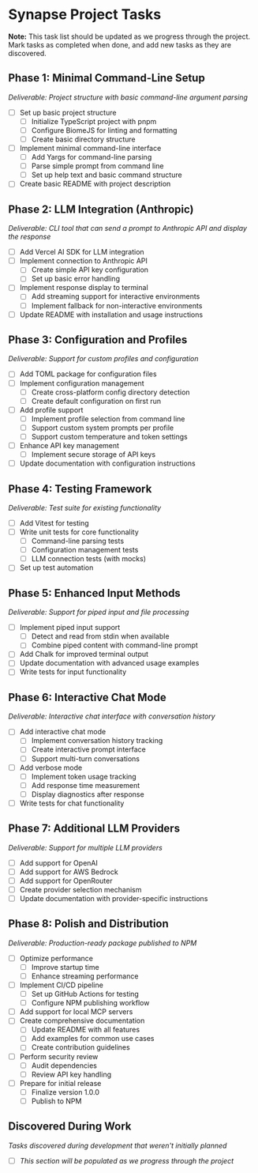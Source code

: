 # Synapse Project Tasks

**Note:** This task list should be updated as we progress through the project. Mark tasks as completed when done, and add new tasks as they are discovered.

## Phase 1: Minimal Command-Line Setup
*Deliverable: Project structure with basic command-line argument parsing*

- [ ] Set up basic project structure
  - [ ] Initialize TypeScript project with pnpm
  - [ ] Configure BiomeJS for linting and formatting
  - [ ] Create basic directory structure
- [ ] Implement minimal command-line interface
  - [ ] Add Yargs for command-line parsing
  - [ ] Parse simple prompt from command line
  - [ ] Set up help text and basic command structure
- [ ] Create basic README with project description

## Phase 2: LLM Integration (Anthropic)
*Deliverable: CLI tool that can send a prompt to Anthropic API and display the response*

- [ ] Add Vercel AI SDK for LLM integration
- [ ] Implement connection to Anthropic API
  - [ ] Create simple API key configuration
  - [ ] Set up basic error handling
- [ ] Implement response display to terminal
  - [ ] Add streaming support for interactive environments
  - [ ] Implement fallback for non-interactive environments
- [ ] Update README with installation and usage instructions

## Phase 3: Configuration and Profiles
*Deliverable: Support for custom profiles and configuration*

- [ ] Add TOML package for configuration files
- [ ] Implement configuration management
  - [ ] Create cross-platform config directory detection
  - [ ] Create default configuration on first run
- [ ] Add profile support
  - [ ] Implement profile selection from command line
  - [ ] Support custom system prompts per profile
  - [ ] Support custom temperature and token settings
- [ ] Enhance API key management
  - [ ] Implement secure storage of API keys
- [ ] Update documentation with configuration instructions

## Phase 4: Testing Framework
*Deliverable: Test suite for existing functionality*

- [ ] Add Vitest for testing
- [ ] Write unit tests for core functionality
  - [ ] Command-line parsing tests
  - [ ] Configuration management tests
  - [ ] LLM connection tests (with mocks)
- [ ] Set up test automation

## Phase 5: Enhanced Input Methods
*Deliverable: Support for piped input and file processing*

- [ ] Implement piped input support
  - [ ] Detect and read from stdin when available
  - [ ] Combine piped content with command-line prompt
- [ ] Add Chalk for improved terminal output
- [ ] Update documentation with advanced usage examples
- [ ] Write tests for input functionality

## Phase 6: Interactive Chat Mode
*Deliverable: Interactive chat interface with conversation history*

- [ ] Add interactive chat mode
  - [ ] Implement conversation history tracking
  - [ ] Create interactive prompt interface
  - [ ] Support multi-turn conversations
- [ ] Add verbose mode
  - [ ] Implement token usage tracking
  - [ ] Add response time measurement
  - [ ] Display diagnostics after response
- [ ] Write tests for chat functionality

## Phase 7: Additional LLM Providers
*Deliverable: Support for multiple LLM providers*

- [ ] Add support for OpenAI
- [ ] Add support for AWS Bedrock
- [ ] Add support for OpenRouter
- [ ] Create provider selection mechanism
- [ ] Update documentation with provider-specific instructions

## Phase 8: Polish and Distribution
*Deliverable: Production-ready package published to NPM*

- [ ] Optimize performance
  - [ ] Improve startup time
  - [ ] Enhance streaming performance
- [ ] Implement CI/CD pipeline
  - [ ] Set up GitHub Actions for testing
  - [ ] Configure NPM publishing workflow
- [ ] Add support for local MCP servers
- [ ] Create comprehensive documentation
  - [ ] Update README with all features
  - [ ] Add examples for common use cases
  - [ ] Create contribution guidelines
- [ ] Perform security review
  - [ ] Audit dependencies
  - [ ] Review API key handling
- [ ] Prepare for initial release
  - [ ] Finalize version 1.0.0
  - [ ] Publish to NPM

## Discovered During Work
*Tasks discovered during development that weren't initially planned*

- [ ] *This section will be populated as we progress through the project*
